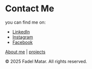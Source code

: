 # Contact Me

you can find me on:

- [LinkedIn](https://www.linkedin.com/in/fadelmatar)
- [Instagram](https://www.instagram.com/f_a_d_e_l__m_a_t_a_r/)
- [Facebook](https://www.facebook.com/fadel.matar)

[About me](index.markdown) | [projects](projects.markdown)

&copy; 2025 Fadel Matar. All rights reserved.